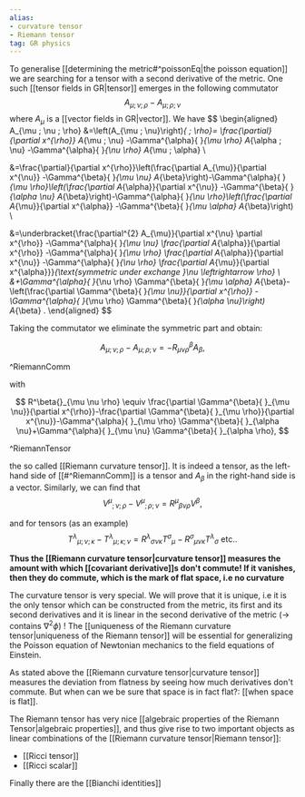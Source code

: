 ```yaml
---
alias: 
- curvature tensor
- Riemann tensor
tag: GR physics
---
```


To generalise [[determining the metric#^poissonEq|the poisson equation]] we are searching for a tensor with a second derivative of the metric. One such [[tensor fields in GR|tensor]] emerges in the following commutator
$$
A_{\mu ; \nu ; \rho}-A_{\mu ; \rho ; \nu}
$$
where $A_{\mu}$ is a [[vector fields in GR|vector]]. We have
$$
\begin{aligned}
A_{\mu ; \nu ; \rho} &=\left(A_{\mu ; \nu}\right)_{ ; \rho}=
\frac{\partial}{\partial x^{\rho}} A_{\mu ; \nu}
-\Gamma^{\alpha}{ }_{\mu \rho} A_{\alpha ; \nu}
-\Gamma^{\alpha}{ }_{\nu \rho} A_{\mu ; \alpha} \\

&=\frac{\partial}{\partial x^{\rho}}\left(\frac{\partial A_{\mu}}{\partial x^{\nu}}
-\Gamma^{\beta}{ }_{\mu \nu} A_{\beta}\right)-\Gamma^{\alpha}{ }_{\mu \rho}\left(\frac{\partial A_{\alpha}}{\partial x^{\nu}}
-\Gamma^{\beta}{ }_{\alpha \nu} A_{\beta}\right)-\Gamma^{\alpha}{ }_{\nu \rho}\left(\frac{\partial A_{\mu}}{\partial x^{\alpha}}
-\Gamma^{\beta}{ }_{\mu \alpha} A_{\beta}\right) \\

&=\underbracket{\frac{\partial^{2} A_{\mu}}{\partial x^{\nu} \partial x^{\rho}}
-\Gamma^{\alpha}{ }_{\mu \nu} \frac{\partial A_{\alpha}}{\partial x^{\rho}}
-\Gamma^{\alpha}{ }_{\mu \rho} \frac{\partial A_{\alpha}}{\partial x^{\nu}}
-\Gamma^{\alpha}{ }_{\nu \rho} \frac{\partial A_{\mu}}{\partial x^{\alpha}}}_{\text{symmetric under exchange }\nu \leftrightarrow \rho}
 \\
&+\Gamma^{\alpha}{ }_{\nu \rho} \Gamma^{\beta}{ }_{\mu \alpha} A_{\beta}-\left(\frac{\partial \Gamma^{\beta}{ }_{\mu \nu}}{\partial x^{\rho}}
-\Gamma^{\alpha}{ }_{\mu \rho} \Gamma^{\beta}{ }_{\alpha \nu}\right) A_{\beta} .
\end{aligned}
$$

Taking the commutator we eliminate the symmetric part and obtain:

$$
A_{\mu ; \nu ; \rho}-A_{\mu ; \rho ; \nu}=-R_{\mu \nu \rho}^{\beta} A_{\beta},
$$

^RiemannComm

with


$$
R^\beta{}_{\mu \nu \rho} \equiv \frac{\partial \Gamma^{\beta}{ }_{\mu \nu}}{\partial x^{\rho}}-\frac{\partial \Gamma^{\beta}{ }_{\mu \rho}}{\partial x^{\nu}}-\Gamma^{\alpha}{ }_{\mu \rho} \Gamma^{\beta}{ }_{\alpha \nu}+\Gamma^{\alpha}{ }_{\mu \nu} \Gamma^{\beta}{ }_{\alpha \rho},
$$


^RiemannTensor


the so called [[Riemann curvature tensor]]. It is indeed a tensor, as the left-hand side of [[#^RiemannComm]] is a tensor and $A_{\beta}$ in the right-hand side is a vector. 
Similarly, we can find that
$$
V^\mu{}_{; \nu ; \rho}-V^\mu{}_{; \rho ; \nu}=R^\mu{}_{\beta \nu \rho} V^{\beta},
$$

and for tensors (as an example)
$$
T^\lambda{}_{\mu ; \nu ; \kappa}-T^\lambda{}_{\mu ; \kappa ; \nu}=R^\lambda{}_{\sigma \nu \kappa}T^\sigma{}_{\mu}-R^\sigma{}_{\mu \nu \kappa} T^\lambda{}_{\sigma} \text { etc.. }
$$

**Thus the [[Riemann curvature tensor|curvature tensor]] measures the amount with which [[covariant derivative]]s don't commute! If it vanishes, then they do commute, which is the mark of flat space, i.e no curvature** 

The curvature tensor is very special. We will prove that it is unique, i.e it is the only tensor which can be constructed from the metric, its first and its second derivatives and it is linear in the second derivative of the metric $\left(\rightarrow\right.$ contains $\left.\nabla^{2} \phi\right)$ ! The [[uniqueness of the Riemann curvature tensor|uniqueness of the Riemann tensor]] will be essential for generalizing the Poisson equation of Newtonian mechanics to the field equations of Einstein. 

As stated above the [[Riemann curvature tensor|curvature tensor]] measures the deviation from flatness by seeing how much derivatives don't commute. But when can we be sure that space is in fact flat?:  [[when space is flat]]. 

The Riemann tensor has very nice [[algebraic properties of the Riemann Tensor|algebraic properties]], and thus give rise to two important objects as linear combinations of the [[Riemann curvature tensor|Riemann tensor]]: 

- [[Ricci tensor]]
- [[Ricci scalar]]

Finally there are the [[Bianchi identities]]
